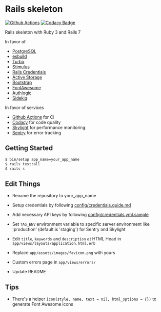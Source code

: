 # Rails skeleton

[![Github Actions](https://github.com/euxx/rails_skeleton/actions/workflows/ci.yml/badge.svg?branch=master)](https://github.com/euxx/rails_skeleton/actions/workflows/ci.yml)
[![Codacy Badge](https://app.codacy.com/project/badge/Grade/eff349d9f6a742d7bfa1f7fb8a4a3a4f)](https://www.codacy.com/manual/eux/rails_skeleton/dashboard)

Rails skeleton with Ruby 3 and Rails 7
<!-- -- [preview online](https://skeleton.eux.one) -->

In favor of

- [PostgreSQL](https://github.com/ged/ruby-pg)
- [esbuild](https://github.com/evanw/esbuild)
- [Turbo](https://github.com/hotwired/stimulus-rails)
- [Stimulus](https://github.com/hotwired/turbo-rails)
- [Rails Credentials](https://edgeguides.rubyonrails.org/security.html#custom-credentials)
- [Active Storage](https://edgeguides.rubyonrails.org/active_storage_overview.html)
- [Bootstrap](https://github.com/twbs/bootstrap)
- [FontAwesome](https://github.com/FortAwesome/font-awesome-sass)
- [Authlogic](https://github.com/binarylogic/authlogic)
- [Sidekiq](https://github.com/mperham/sidekiq)

In favor of services

- [Github Actions](https://github.com/features/actions) for CI
- [Codacy](https://www.codacy.com) for code quality
- [Skylight](https://www.skylight.io) for performance monitoring
- [Sentry](https://sentry.io) for error tracking

## Getting Started

```sh
$ bin/setup app_name=your_app_name
$ rails test:all
$ rails s
```

## Edit Things

- Rename the repository to your_app_name

- Setup credentials by following
  [config/credentials.guide.md](https://github.com/euxx/rails_skeleton/blob/master/config/credentials.guide.md)

- Add necessary API keys by following
  [config/credentials.yml.sample](https://github.com/euxx/rails_skeleton/blob/master/config/credentials.yml.sample)

- Set `TAG_ENV` environment variable to specific server environment like 'production' (default is 'staging') for Sentry and Skylight

- Edit `title`, `keywords` and `description` at HTML Head in
  `app/views/layouts/application.html.erb`

- Replace `app/assets/images/favicon.png` with yours

- Custom errors page in `app/views/errors/`

- Update README

## Tips

- There's a helper `icon(style, name, text = nil, html_options = {})`
  to generate Font Awesome icons
